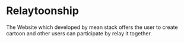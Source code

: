 # Relaytoonship
The Website which developed by mean stack offers the user to create cartoon and other users can participate by relay it together.
